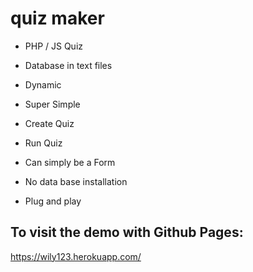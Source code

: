 # quiz maker
* PHP / JS Quiz 
* Database in text files
* Dynamic
* Super Simple
* Create Quiz 
* Run Quiz
* Can simply be a Form 

* No data base installation
* Plug and play

## To visit the demo with Github Pages:
https://wily123.herokuapp.com/

